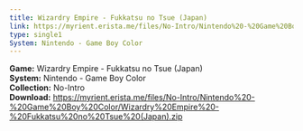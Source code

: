 ```yaml
---
title: Wizardry Empire - Fukkatsu no Tsue (Japan)
link: https://myrient.erista.me/files/No-Intro/Nintendo%20-%20Game%20Boy%20Color/Wizardry%20Empire%20-%20Fukkatsu%20no%20Tsue%20(Japan).zip
type: single1
System: Nintendo - Game Boy Color
---
```

<b>Game:</b> Wizardry Empire - Fukkatsu no Tsue (Japan)<br>
<b>System:</b> Nintendo - Game Boy Color<br>
<b>Collection:</b> No-Intro<br>
<b>Download:</b> https://myrient.erista.me/files/No-Intro/Nintendo%20-%20Game%20Boy%20Color/Wizardry%20Empire%20-%20Fukkatsu%20no%20Tsue%20(Japan).zip